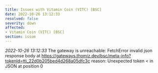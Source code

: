 ```yaml
---
title: Issues with Vitamin Coin (VITC) [BSC]
date: 2022-10-26 13:12:33
resolved: false
severity: down
affected:
- Vitamin Coin (VITC) [BSC]
section: issue
---
```


*2022-10-26 13:12:33* The gateway is unreachable: FetchError invalid json response body at https://gateways.thomiz.dev/bsc/meta-info?tokenId=tti_22d0b205bed4d268a05dfc3c reason: Unexpected token < in JSON at position 0